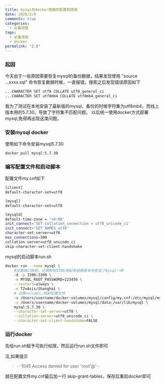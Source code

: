```yaml
---
title: mysql的docker镜像的配置和使用
date: 2020/2/9
comments: true
categories:
  - 必备技能
tags:
  - 必备技能
  - docker
permalink: "2.9"
---
```

### 起因

今天由于一些原因需要恢复mysql的备份数据，结果发现使用 "source ...xxxx.sql" 命令恢复数据时候，一直报错，搜索之后发现错误原因如下

```txt
...CHARACTER SET utf8 COLLATE utf8_general_ci
...CHARACTER SET utf8mb4 COLLATE utf8mb4_general_ci
```

我为了测试在本地安装了最新版的mysql，备份的时候字符集为utf8mb4，而线上版本用的5.7.30，导致了字符集不匹配问题。
以后统一使用docker方式部署mysql,免得再出现这类问题。

### 安装mysql docker

使用如下命令安装mysql5.7.30

```sh
docker pull mysql:5.7.30
```

### 编写配置文件和启动脚本

配置文件my.cnf如下

```sh
[client]
default-character-set=utf8

[mysql]
default-character-set=utf8

[mysqld]
default-time-zone = '+8:00'
init_connect='SET collation_connection = utf8_unicode_ci'
init_connect='SET NAMES utf8'
character-set-server=utf8
max_connections=300
collation-server=utf8_unicode_ci
skip-character-set-client-handshake
```

mysql的启动脚本run.sh

```sh
docker run --name mysql \
    #设置端口映射，还映射到3306用起来就像是本地安装了mysql一样
    -d -p 3306:3306 \
    -e MYSQL_ROOT_PASSWORD=123456 \
    --restart=always \
    -e TZ=Asis/Shanghai \
    # 设置volumes,映射配置文件
    -v /Users/username/docker-volumes/mysql/config/my.cnf:/etc/mysql/my.cnf \
    -v /Users/username/docker-volumes/mysql/data:/var/lib/mysql \
    mysql:5.7.30 \
    --character-set-server=utf8 \
    --collation-server=utf8_unicode_ci \
    --character-set-client-handshake=FALSE
```

### 运行docker

先给run.sh赋予可执行权限，然后运行run.sh文件即可

注,如果提示
>···1045 Access denied for user 'root'@'···

就在配置文件my.cnf最后加一行 skip-grant-tables，保存后重启docker即可
